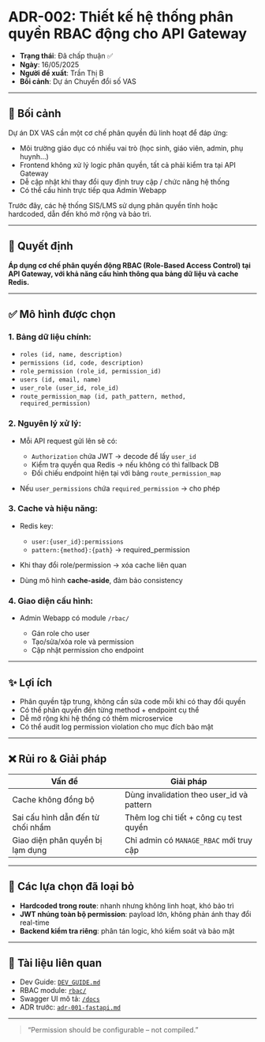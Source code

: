 # ADR-002: Thiết kế hệ thống phân quyền RBAC động cho API Gateway

* **Trạng thái**: Đã chấp thuận ✅
* **Ngày**: 16/05/2025
* **Người đề xuất**: Trần Thị B
* **Bối cảnh**: Dự án Chuyển đổi số VAS

---

## 📌 Bối cảnh

Dự án DX VAS cần một cơ chế phân quyền đủ linh hoạt để đáp ứng:

* Môi trường giáo dục có nhiều vai trò (học sinh, giáo viên, admin, phụ huynh…)
* Frontend không xử lý logic phân quyền, tất cả phải kiểm tra tại API Gateway
* Dễ cập nhật khi thay đổi quy định truy cập / chức năng hệ thống
* Có thể cấu hình trực tiếp qua Admin Webapp

Trước đây, các hệ thống SIS/LMS sử dụng phân quyền tĩnh hoặc hardcoded, dẫn đến khó mở rộng và bảo trì.

---

## 🧠 Quyết định

**Áp dụng cơ chế phân quyền động RBAC (Role-Based Access Control) tại API Gateway, với khả năng cấu hình thông qua bảng dữ liệu và cache Redis.**

---

## ✅ Mô hình được chọn

### 1. Bảng dữ liệu chính:

* `roles (id, name, description)`
* `permissions (id, code, description)`
* `role_permission (role_id, permission_id)`
* `users (id, email, name)`
* `user_role (user_id, role_id)`
* `route_permission_map (id, path_pattern, method, required_permission)`

### 2. Nguyên lý xử lý:

* Mỗi API request gửi lên sẽ có:

  * `Authorization` chứa JWT → decode để lấy `user_id`
  * Kiểm tra quyền qua Redis → nếu không có thì fallback DB
  * Đối chiếu endpoint hiện tại với bảng `route_permission_map`
* Nếu `user_permissions` chứa `required_permission` → cho phép

### 3. Cache và hiệu năng:

* Redis key:

  * `user:{user_id}:permissions`
  * `pattern:{method}:{path}` → required\_permission
* Khi thay đổi role/permission → xóa cache liên quan
* Dùng mô hình **cache-aside**, đảm bảo consistency

### 4. Giao diện cấu hình:

* Admin Webapp có module `/rbac/`

  * Gán role cho user
  * Tạo/sửa/xóa role và permission
  * Cập nhật permission cho endpoint

---

## ✨ Lợi ích

* Phân quyền tập trung, không cần sửa code mỗi khi có thay đổi quyền
* Có thể phân quyền đến từng method + endpoint cụ thể
* Dễ mở rộng khi hệ thống có thêm microservice
* Có thể audit log permission violation cho mục đích bảo mật

---

## ❌ Rủi ro & Giải pháp

| Vấn đề                            | Giải pháp                                  |
| --------------------------------- | ------------------------------------------ |
| Cache không đồng bộ               | Dùng invalidation theo user\_id và pattern |
| Sai cấu hình dẫn đến từ chối nhầm | Thêm log chi tiết + công cụ test quyền     |
| Giao diện phân quyền bị lạm dụng  | Chỉ admin có `MANAGE_RBAC` mới truy cập    |

---

## 🔄 Các lựa chọn đã loại bỏ

* **Hardcoded trong route**: nhanh nhưng không linh hoạt, khó bảo trì
* **JWT nhúng toàn bộ permission**: payload lớn, không phản ánh thay đổi real-time
* **Backend kiểm tra riêng**: phân tán logic, khó kiểm soát và bảo mật

---

## 📎 Tài liệu liên quan

* Dev Guide: [`DEV_GUIDE.md`](../DEV_GUIDE.md)
* RBAC module: [`rbac/`](../../rbac/)
* Swagger UI mô tả: [`/docs`](http://localhost:8000/docs)
* ADR trước: [`adr-001-fastapi.md`](./adr-001-fastapi.md)

---

> “Permission should be configurable – not compiled.”
